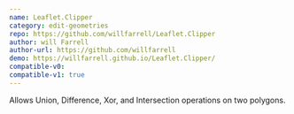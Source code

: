 ```yaml
---
name: Leaflet.Clipper
category: edit-geometries
repo: https://github.com/willfarrell/Leaflet.Clipper
author: will Farrell
author-url: https://github.com/willfarrell
demo: https://willfarrell.github.io/Leaflet.Clipper/
compatible-v0:
compatible-v1: true
---
```


Allows Union, Difference, Xor, and Intersection operations on two polygons.

